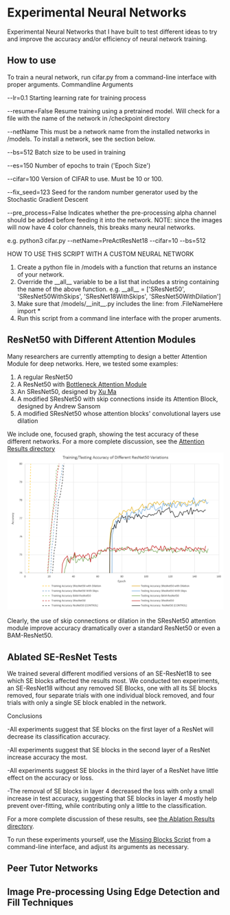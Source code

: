 # Experimental Neural Networks
Experimental Neural Networks that I have built to test different ideas to try and improve the accuracy and/or efficiency of neural network training.

## How to use
To train a neural network, run cifar.py from a command-line interface with proper arguments.
Commandline Arguments

--lr=0.1            Starting learning rate for training process

--resume=False      Resume training using a pretrained model. Will check for a file with the name of the network
                    in /checkpoint directory
                    
--netName           This must be a network name from the installed networks in /models.
                    To install a network, see the section below.
                    
--bs=512            Batch size to be used in training

--es=150            Number of epochs to train ('Epoch Size')

--cifar=100         Version of CIFAR to use. Must be 10 or 100.

--fix_seed=123      Seed for the random number generator used by the Stochastic Gradient Descent

--pre_process=False Indicates whether the pre-processing alpha channel should be added before feeding it into the network.
                    NOTE: since the images will now have 4 color channels, this breaks many neural networks.

e.g.
    python3 cifar.py --netName=PreActResNet18 --cifar=10 --bs=512


HOW TO USE THIS SCRIPT WITH A CUSTOM NEURAL NETWORK
1. Create a python file in /models with a function that returns an instance of your network.
2. Override the \_\_all__ variable to be a list that includes a string containing the name of the above function.
e.g. \_\_all__ = \['SResNet50', 'SResNet50WithSkips', 'SResNet18WithSkips', 'SResNet50WithDilation']
3. Make sure that /models/\_\_init__.py includes the line:
    from .FileNameHere import *
4. Run this script from a command line interface with the proper aruments.

## ResNet50 with Different Attention Modules
Many researchers are currently attempting to design a better Attention Module for deep networks. Here, we tested some examples:
1. A regular ResNet50
2. A ResNet50 with [Bottleneck Attention Module](https://arxiv.org/abs/1807.06514)
3. An SResNet50, designed by [Xu Ma](https://github.com/13952522076)
4. A modified SResNet50 with skip connections inside its Attention Block, designed by Andrew Sansom
5. A modified SResNet50 whose attention blocks' convolutional layers use dilation

We include one, focused graph, showing the test accuracy of these different networks. For a more complete discussion, see the [Attention Results directory](./AttentionResults)
![Attention Accuracy Zoomed In](AttentionResults/AttentionAccuracyZoomedIn.PNG)

Clearly, the use of skip connections or dilation in the SResNet50 attention module improve accuracy dramatically over a standard ResNet50 or even a BAM-ResNet50.

## Ablated SE-ResNet Tests
We trained several different modified versions of an SE-ResNet18 to see which SE blocks affected the results most. 
We conducted ten experiments, an SE-ResNet18 without any removed SE Blocks, one with all its SE blocks removed,
four separate trials with one individual block removed, and four trials with only a single SE block enabled in the network.

Conclusions

-All experiments suggest that SE blocks on the first layer of a ResNet will decrease its classification accuracy.

-All experiments suggest that SE blocks in the second layer of a ResNet increase accuracy the most.

-All experiments suggest SE blocks in the third layer of a ResNet have little effect on the accuracy or loss.

-The removal of SE blocks in layer 4 decreased the loss with only a small increase in test accuracy, suggesting that SE blocks in layer 4 mostly help prevent over-fitting, while contributing only a little to the classification.

For a more complete discussion of these results, see [the Ablation Results directory](./AblationResults).


To run these experiments yourself, use the [Missing Blocks Script](./cifarWithMissingBlocks.py) from a command-line interface, and adjust its arguments as necessary.

## Peer Tutor Networks


## Image Pre-processing Using Edge Detection and Fill Techniques